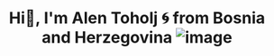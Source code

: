   # <div align="center">Hi👋, I'm Alen Toholj 🌀 from Bosnia and Herzegovina ![image](https://github.com/alentoholj/alentoholj/assets/82238804/26042d26-5d2d-435e-8127-c8dc51ae0cb6)</div>



<!--
**alentoholj/alentoholj** is a ✨ _special_ ✨ repository because its `README.md` (this file) appears on your GitHub profile.

Here are some ideas to get you started:

- 🔭 I’m currently working on ...
- 🌱 I’m currently learning ...
- 👯 I’m looking to collaborate on ...
- 🤔 I’m looking for help with ...
- 💬 Ask me about ...
- 📫 How to reach me: ...
- 😄 Pronouns: ...
- ⚡ Fun fact: ...
-->
